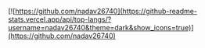 
[![https://github.com/nadav26740](https://github-readme-stats.vercel.app/api/top-langs/?username=nadav26740&theme=dark&show_icons=true)](https://github.com/nadav26740)

<!--https://github.com/nadav26740
**nadav26740/nadav26740** is a ✨ _special_ ✨ repository because its `README.md` (this file) appears on your GitHub profile.

Here are some ideas to get you started:

- 🔭 I’m currently working on ...
- 🌱 I’m currently learning ...
- 👯 I’m looking to collaborate on ...
- 🤔 I’m looking for help with ...
- 💬 Ask me about ...
- 📫 How to reach me: ...
- 😄 Pronouns: ...
- ⚡ Fun fact: ...
-->
